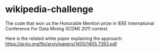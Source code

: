 # wikipedia-challenge
The code that won us the Honorable Mention prize in IEEE International Conference For Data Mining (ICDM) 2011 contest

Here is the related white paper explaining the approach: https://arxiv.org/ftp/arxiv/papers/1405/1405.7393.pdf
